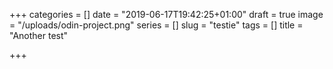 +++
categories = []
date = "2019-06-17T19:42:25+01:00"
draft = true
image = "/uploads/odin-project.png"
series = []
slug = "testie"
tags = []
title = "Another test"

+++

